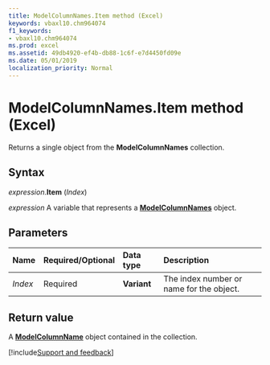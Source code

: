 ```yaml
---
title: ModelColumnNames.Item method (Excel)
keywords: vbaxl10.chm964074
f1_keywords:
- vbaxl10.chm964074
ms.prod: excel
ms.assetid: 49db4920-ef4b-db88-1c6f-e7d4450fd09e
ms.date: 05/01/2019
localization_priority: Normal
---
```



# ModelColumnNames.Item method (Excel)

Returns a single object from the **ModelColumnNames** collection.


## Syntax

_expression_.**Item** (_Index_)

_expression_ A variable that represents a **[ModelColumnNames](Excel.modelcolumnnames.md)** object.


## Parameters

|Name|Required/Optional|Data type|Description|
|:-----|:-----|:-----|:-----|
| _Index_|Required|**Variant**|The index number or name for the object.|

## Return value

A **[ModelColumnName](Excel.modelcolumnname.md)** object contained in the collection.



[!include[Support and feedback](~/includes/feedback-boilerplate.md)]